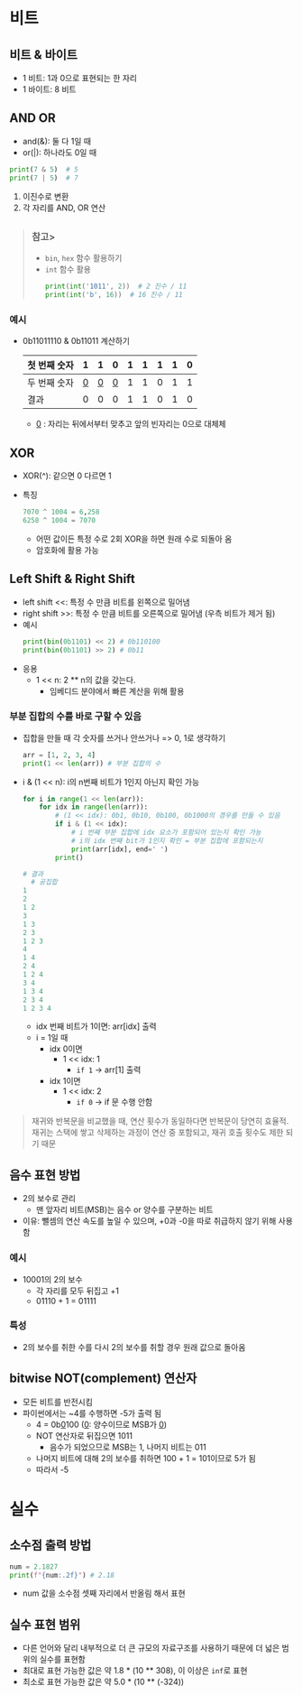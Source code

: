 # 비트

## 비트 & 바이트

- 1 비트: 1과 0으로 표현되는 한 자리
- 1 바이트: 8 비트

## AND OR

- and(&): 둘 다 1일 때
- or(|): 하나라도 0일 때

```python
print(7 & 5)  # 5
print(7 | 5)  # 7
```

1. 이진수로 변환
2. 각 자리를 AND, OR 연산

> ##
>
> ### 참고>
>
> - `bin`, `hex` 함수 활용하기
> - `int` 함수 활용
>   ```python
>   print(int('1011', 2))  # 2 진수 / 11
>   print(int('b', 16))  # 16 진수 / 11
>   ```

### 예시

- 0b11011110 & 0b11011 계산하기

  | 첫 번째 숫자 | 1     | 1     | 0     | 1   | 1   | 1   | 1   | 0   |
  | ------------ | ----- | ----- | ----- | --- | --- | --- | --- | --- |
  | 두 번째 숫자 | [0]() | [0]() | [0]() | 1   | 1   | 0   | 1   | 1   |
  | 결과         | 0     | 0     | 0     | 1   | 1   | 0   | 1   | 0   |

  - [0]() : 자리는 뒤에서부터 맞추고 앞의 빈자리는 0으로 대체체

## XOR

- XOR(^): 같으면 0 다르면 1

- 특징
  ```python
  7070 ^ 1004 = 6,258
  6258 ^ 1004 = 7070
  ```
  - 어떤 값이든 특정 수로 2회 XOR을 하면 원래 수로 되돌아 옴
  - 암호화에 활용 가능

## Left Shift & Right Shift
- left shift <<: 특정 수 만큼 비트를 왼쪽으로 밀어냄
- right shift >>: 특정 수 만큼 비트를 오른쪽으로 밀어냄 (우측 비트가 제거 됨)
- 예시
  ```python
  print(bin(0b1101) << 2) # 0b110100
  print(bin(0b1101) >> 2) # 0b11
  ```
- 응용
  - 1 << n: 2 \*\* n의 값을 갖는다.
    - 임베디드 분야에서 빠른 계산을 위해 활용

### 부분 집합의 수를 바로 구할 수 있음

- 집합을 만들 때 각 숫자를 쓰거나 안쓰거나 => 0, 1로 생각하기
  ```python
  arr = [1, 2, 3, 4]
  print(1 << len(arr)) # 부분 집합의 수
  ```
- i & (1 << n): i의 n번째 비트가 1인지 아닌지 확인 가능
  ```python
  for i in range(1 << len(arr)):
      for idx in range(len(arr)):
          # (1 << idx): 0b1, 0b10, 0b100, 0b1000의 경우를 만들 수 있음
          if i & (1 << idx):
              # i 번째 부분 집합에 idx 요소가 포함되어 있는지 확인 가능
              # i의 idx 번째 bit가 1인지 확인 = 부분 집합에 포함되는지
              print(arr[idx], end=' ')
          print()
  ```
  ```python
  # 결과
    # 공집합
  1
  2
  1 2
  3
  1 3
  2 3
  1 2 3
  4
  1 4
  2 4
  1 2 4
  3 4
  1 3 4
  2 3 4
  1 2 3 4
  ```
  - idx 번째 비트가 1이면: arr[idx] 출력
  - i = 1일 때
    - idx 0이면
      - 1 << idx: 1
        - `if 1` -> arr[1] 출력
    - idx 1이면
      - 1 << idx: 2
        - `if 0` -> if 문 수행 안함

> 재귀와 반복문을 비교했을 때, 연산 횟수가 동일하다면 반복문이 당연히 효율적. 재귀는 스택에 쌓고 삭제하는 과정이 연산 중 포함되고, 재귀 호출 횟수도 제한 되기 때문

## 음수 표현 방법
- 2의 보수로 관리
    - 맨 앞자리 비트(MSB)는 음수 or 양수를 구분하는 비트
- 이유: 뺄셈의 연산 속도를 높일 수 있으며, +0과 -0을 따로 취급하지 않기 위해 사용함
### 예시
- 10001의 2의 보수
    - 각 자리를 모두 뒤집고 +1
    - 01110 + 1 = 01111
### 특성
- 2의 보수를 취한 수를 다시 2의 보수를 취할 경우 원래 값으로 돌아옴

## bitwise NOT(complement) 연산자
- 모든 비트를 반전시킴
- 파이썬에서는 ~4를 수행하면 -5가 출력 됨
    - 4 = 0b[0]()100 ([0](): 양수이므로 MSB가 [0]())
    - NOT 연산자로 뒤집으면 1011
        - 음수가 되었으므로 MSB는 1, 나머지 비트는 011
    - 나머지 비트에 대해 2의 보수를 취하면 100 + 1 = 101이므로 5가 됨
    - 따라서 -5

# 실수
## 소수점 출력 방법
```python
num = 2.1827
print(f"{num:.2f}") # 2.18
```
- num 값을 소수점 셋째 자리에서 반올림 해서 표현

## 실수 표현 범위
- 다른 언어와 달리 내부적으로 더 큰 규모의 자료구조를 사용하기 때문에 더 넓은 범위의 실수를 표현함
- 최대로 표현 가능한 값은 약 1.8 * (10 ** 308), 이 이상은 `inf`로 표현
- 최소로 표현 가능한 값은 약 5.0 * (10 ** (-324))